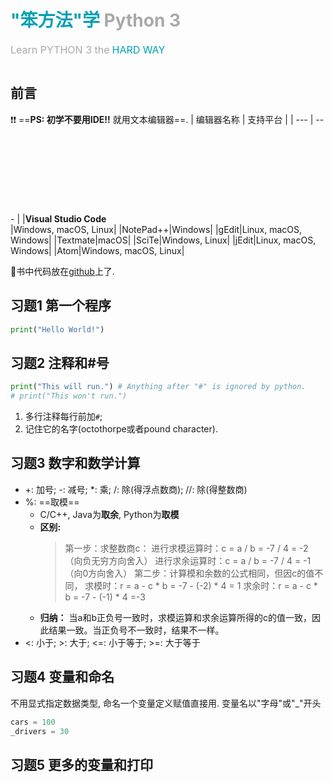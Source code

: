 # **<font color=#01A0B3>"笨方法"学</font> <font color=#A9A9A9>Python 3</font>**

<font color=#A9A9A9 size=3>Learn PYTHON 3 the</font> <font color=#01A0B3 size=3>HARD WAY</font>

<img src="https://img-blog.csdnimg.cn/img_convert/7b0d6ba5dcce6ce6b2e732fdffde6496.gif" alt="">

## 前言

​:exclamation:​​​:exclamation:​​  ==**PS: 初学不要用IDE!!** 就用文本编辑器==.
| 编辑器名称 | 支持平台 |
| --- | --- |
|**Visual Studio Code** <svg class="icon svg-icon" aria-hidden="true"><use xlink:href="#icon-tubiaozhizuomoban"></use></svg>|Windows, macOS, Linux|
|NotePad++|Windows|
|gEdit|Linux, macOS, Windows|
|Textmate|macOS|
|SciTe|Windows, Linux|
|jEdit|Linux, macOS, Windows|
|Atom|Windows, macOS, Linux|

:pushpin:书中代码放在[github](https://github.com/QSanSi/LearnPython3theHardWay)上了.

## 习题1 第一个程序

```python
print("Hello World!")
```

## 习题2 注释和#号

```python
print("This will run.") # Anything after "#" is ignored by python.
# print("This won't run.")
```

1. 多行注释每行前加`#`;
2. 记住它的名字(octothorpe或者pound character).

## 习题3 数字和数学计算

- +: 加号; -: 减号; *: 乘; /: 除(得浮点数商); //: 除(得整数商)
- %: ==取模==
  - C/C++, Java为**取余**, Python为**取模**
  - **区别:**
    > 第一步：求整数商c：
    > 进行求模运算时：c = a / b = -7 / 4 = -2（向负无穷方向舍入）
    > 进行求余运算时：c = a / b = -7 / 4 = -1（向0方向舍入）
    > 第二步：计算模和余数的公式相同，但因c的值不同，
    > 求模时：r = a - c \* b = -7 - (-2) \* 4 = 1
    > 求余时：r = a - c \* b = -7 - (-1) \* 4 =-3
  - **归纳：** 当a和b正负号一致时，求模运算和求余运算所得的c的值一致，因此结果一致。当正负号不一致时，结果不一样。
- <: 小于; \>: 大于; <=: 小于等于; >=: 大于等于

## 习题4 变量和命名

不用显式指定数据类型, 命名一个变量定义赋值直接用. 变量名以"字母"或"_"开头

```python
cars = 100
_drivers = 30
```

## 习题5 更多的变量和打印

